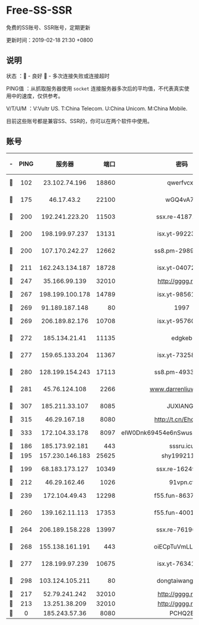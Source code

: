 # Free-SS-SSR

免费的SS账号、SSR账号，定期更新

更新时间：2019-02-18 21:30 +0800

## 说明

状态     ：🙂 - 良好 🙁 - 多次连接失败或连接超时

PING值   ：从抓取服务器使用 `socket` 连接服务器多次后的平均值，不代表真实使用中的速度，仅供参考。

V/T/U/M  ：V:Vultr US. T:China Telecom. U:China Unicom. M:China Mobile.

目前这些账号都是兼容SS、SSR的，你可以在两个软件中使用。

## 账号

|-|PING|服务器|端口|密码|加密方式|区域|V/T/U/M|
|:----:|:----:|:-----:|-----:|:----:|:----:|:----:|:----:|
|🙂|102|23.102.74.196|18860|qwerfvcxz|aes-256-gcm|JP|7↑/10↑/9↑/10↑|
|🙂|175|46.17.43.2|22100|wGQ4vA7D|aes-256-gcm|RU|7↑/10↑/10↑/10↑|
|🙂|200|192.241.223.20|11503|ssx.re-41871836|aes-256-cfb|US|9↑/10↑/9↑/10↑|
|🙂|200|198.199.97.237|13131|isx.yt-99223416|aes-256-cfb|US|9↑/9↑/9↑/9↑|
|🙂|200|107.170.242.27|12662|ss8.pm-29895906|aes-256-cfb|US|10↑/10↑/10↑/10↑|
|🙂|211|162.243.134.187|18728|isx.yt-04072308|aes-256-cfb|US|9↑/9↑/9↑/9↑|
|🙂|247|35.166.99.139|32010|http://gggg.rocks|chacha20|US|8↑/8↑/8↑/8↑|
|🙂|267|198.199.100.178|14789|isx.yt-98561144|aes-256-cfb|US|9↑/9↑/9↑/9↑|
|🙂|269|91.189.187.148|80|1997|chacha20|US|4↑/4↑/3↑/5↑|
|🙂|269|206.189.82.176|10708|isx.yt-95760947|aes-256-cfb|SG|9↑/9↑/9↑/9↑|
|🙂|272|185.134.21.41|11135|edgkeb|aes-256-cfb|GB|10↑/10↑/10↑/10↑|
|🙂|277|159.65.133.204|11367|isx.yt-73258581|aes-256-cfb|SG|9↑/9↑/9↑/9↑|
|🙂|280|128.199.154.243|17113|ss8.pm-49338576|aes-256-cfb|SG|10↑/10↑/10↑/10↑|
|🙂|281|45.76.124.108|2266|www.darrenliuwei.com|aes-256-cfb|AU|9↑/10↑/10↑/10↑|
|🙂|307|185.211.33.107|8085|JUXIANGE|aes-128-ctr|US|10↑/10↑/10↑/10↑|
|🙂|315|46.29.167.18|8080|http://t.cn/EhdmTxe|rc4-md5|RU|10↑/10↑/10↑/10↑|
|🙂|333|172.104.33.178|8097|eIW0Dnk69454e6nSwuspv9DmS201tQ0D|aes-256-cfb|SG|10↑/10↑/10↑/10↑|
|🙂|186|185.173.92.181|443|sssru.icu|rc4-md5|RU|9↑/9↑/10↑/9↑|
|🙂|195|157.230.146.183|25625|shy19921124|rc4-md5|US|10↑/10↑/10↑/10↑|
|🙂|199|68.183.173.127|10349|ssx.re-16249427|aes-256-cfb|US|9↑/10↑/9↑/9↑|
|🙂|212|46.29.162.46|1026|91vpn.cf|rc4-md5|RU|9↓/9↑/9↑/10↑|
|🙂|239|172.104.49.43|12298|f55.fun-86373807|aes-256-cfb|SG|10↑/10↑/10↑/10↑|
|🙂|260|139.162.11.113|17353|f55.fun-40016960|aes-256-cfb|SG|10↑/10↑/10↑/10↑|
|🙂|264|206.189.158.228|13997|ssx.re-76196312|aes-256-cfb|SG|9↑/10↑/9↑/10↑|
|🙂|268|155.138.161.191|443|oiECpTuVmLLxk4Ts|aes-256-cfb|US|2↓/10↑/10↑/10↑|
|🙂|277|128.199.97.239|10675|isx.yt-76341094|aes-256-cfb|SG|9↑/9↑/9↑/9↑|
|🙂|298|103.124.105.211|80|dongtaiwang.com|aes-256-cfb|US|10↑/10↑/10↑/10↑|
|🙂|217|52.79.241.242|32010|http://gggg.rocks|chacha20|KR|9↑/9↑/10↑/9↑|
|🙁|213|13.251.38.209|32010|http://gggg.rocks|chacha20|SG|7↓/8↑/8↑/9↑|
|🙁|0|185.243.57.36|8080|PCHQ2E|rc4-md5|US|9↓/8↑/9↑/9↑|

